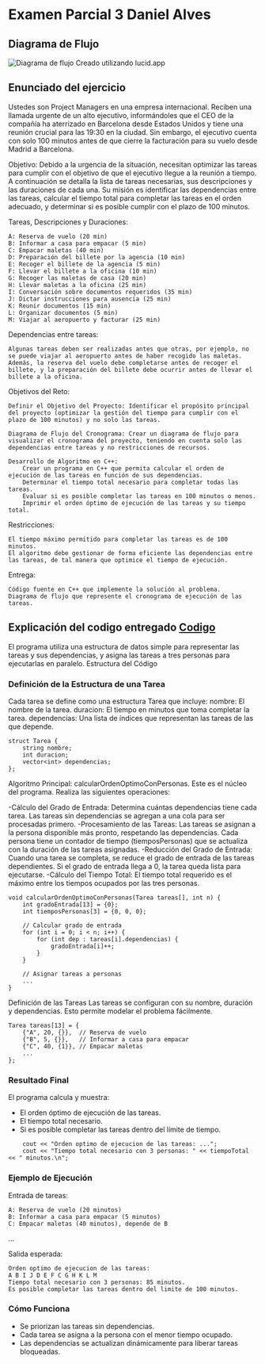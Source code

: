 # Examen Parcial 3 Daniel Alves

## Diagrama de Flujo

![Diagrama de flujo](diagrama_de_flujo.png)
Creado utilizando lucid.app 

## Enunciado del ejercicio

Ustedes son Project Managers en una empresa internacional. Reciben una llamada urgente de un alto ejecutivo, informándoles que el CEO de la compañía ha aterrizado en Barcelona desde Estados Unidos y tiene una reunión crucial para las 19:30 en la ciudad. Sin embargo, el ejecutivo cuenta con solo 100 minutos antes de que cierre la facturación para su vuelo desde Madrid a Barcelona.

Objetivo: Debido a la urgencia de la situación, necesitan optimizar las tareas para cumplir con el objetivo de que el ejecutivo llegue a la reunión a tiempo. A continuación se detalla la lista de tareas necesarias, sus descripciones y las duraciones de cada una. Su misión es identificar las dependencias entre las tareas, calcular el tiempo total para completar las tareas en el orden adecuado, y determinar si es posible cumplir con el plazo de 100 minutos.

Tareas, Descripciones y Duraciones:

    A: Reserva de vuelo (20 min)
    B: Informar a casa para empacar (5 min)
    C: Empacar maletas (40 min)
    D: Preparación del billete por la agencia (10 min)
    E: Recoger el billete de la agencia (5 min)
    F: Llevar el billete a la oficina (10 min)
    G: Recoger las maletas de casa (20 min)
    H: Llevar maletas a la oficina (25 min)
    I: Conversación sobre documentos requeridos (35 min)
    J: Dictar instrucciones para ausencia (25 min)
    K: Reunir documentos (15 min)
    L: Organizar documentos (5 min)
    M: Viajar al aeropuerto y facturar (25 min)

Dependencias entre tareas:

    Algunas tareas deben ser realizadas antes que otras, por ejemplo, no se puede viajar al aeropuerto antes de haber recogido las maletas.
    Además, la reserva del vuelo debe completarse antes de recoger el billete, y la preparación del billete debe ocurrir antes de llevar el billete a la oficina.

Objetivos del Reto:

    Definir el Objetivo del Proyecto: Identificar el propósito principal del proyecto (optimizar la gestión del tiempo para cumplir con el plazo de 100 minutos) y no solo las tareas.

    Diagrama de Flujo del Cronograma: Crear un diagrama de flujo para visualizar el cronograma del proyecto, teniendo en cuenta solo las dependencias entre tareas y no restricciones de recursos.

    Desarrollo de Algoritmo en C++:
        Crear un programa en C++ que permita calcular el orden de ejecución de las tareas en función de sus dependencias.
        Determinar el tiempo total necesario para completar todas las tareas.
        Evaluar si es posible completar las tareas en 100 minutos o menos.
        Imprimir el orden óptimo de ejecución de las tareas y su tiempo total.

Restricciones:

    El tiempo máximo permitido para completar las tareas es de 100 minutos.
    El algoritmo debe gestionar de forma eficiente las dependencias entre las tareas, de tal manera que optimice el tiempo de ejecución.

Entrega:

    Código fuente en C++ que implemente la solución al problema.
    Diagrama de flujo que represente el cronograma de ejecución de las tareas.


## Explicación del codigo entregado [Codigo](https://github.com/linkdelcodigo)

El programa utiliza una estructura de datos simple para representar las tareas y sus dependencias, y asigna las tareas a tres personas para ejecutarlas en paralelo.
Estructura del Código

### Definición de la Estructura de una Tarea
Cada tarea se define como una estructura Tarea que incluye:
    nombre: El nombre de la tarea.
    duracion: El tiempo en minutos que toma completar la tarea.
    dependencias: Una lista de índices que representan las tareas de las que depende.

```
struct Tarea {
    string nombre;
    int duracion;
    vector<int> dependencias;
};
```

Algoritmo Principal: calcularOrdenOptimoConPersonas. Este es el núcleo del programa. Realiza las siguientes operaciones:

  -Cálculo del Grado de Entrada: Determina cuántas dependencias tiene cada tarea. Las tareas sin dependencias se agregan a una cola para ser procesadas primero.
  -Procesamiento de las Tareas: Las tareas se asignan a la persona disponible más pronto, respetando las dependencias. Cada persona tiene un contador de tiempo (tiemposPersonas) que se actualiza con la duración   de las tareas asignadas.
  -Reducción del Grado de Entrada: Cuando una tarea se completa, se reduce el grado de entrada de las tareas dependientes. Si el grado de entrada llega a 0, la tarea queda lista para ejecutarse.
  -Cálculo del Tiempo Total: El tiempo total requerido es el máximo entre los tiempos ocupados por las tres personas.

```
void calcularOrdenOptimoConPersonas(Tarea tareas[], int n) {
    int gradoEntrada[13] = {0};
    int tiemposPersonas[3] = {0, 0, 0};

    // Calcular grado de entrada
    for (int i = 0; i < n; i++) {
        for (int dep : tareas[i].dependencias) {
            gradoEntrada[i]++;
        }
    }

    // Asignar tareas a personas
    ...
}
```

Definición de las Tareas Las tareas se configuran con su nombre, duración y dependencias. Esto permite modelar el problema fácilmente.
```
Tarea tareas[13] = {
    {"A", 20, {}},  // Reserva de vuelo
    {"B", 5, {}},   // Informar a casa para empacar
    {"C", 40, {1}}, // Empacar maletas
    ...
};
``` 

### Resultado Final 

El programa calcula y muestra:

  - El orden óptimo de ejecución de las tareas.
  - El tiempo total necesario.
  - Si es posible completar las tareas dentro del límite de tiempo.
```
    cout << "Orden optimo de ejecucion de las tareas: ...";
    cout << "Tiempo total necesario con 3 personas: " << tiempoTotal << " minutos.\n";
```

### Ejemplo de Ejecución

Entrada de tareas:
```
A: Reserva de vuelo (20 minutos)
B: Informar a casa para empacar (5 minutos)
C: Empacar maletas (40 minutos), depende de B
```
...

Salida esperada:

```
Orden optimo de ejecucion de las tareas:
A B I J D E F C G H K L M 
Tiempo total necesario con 3 personas: 85 minutos.
Es posible completar las tareas dentro del limite de 100 minutos.
```

### Cómo Funciona

  - Se priorizan las tareas sin dependencias.
  - Cada tarea se asigna a la persona con el menor tiempo ocupado.
  - Las dependencias se actualizan dinámicamente para liberar tareas bloqueadas.

